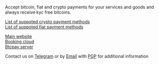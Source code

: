 Accept bitcoin, fiat and crypto payments for your services and goods and always receive kyc free bitcoins.

[List of suppoted crypto payment methods](https://www.anybtcpay.com/api/shapeshift)  
[List of suppoted fiat payment methods](https://www.anybtcpay.com/api/peach)  

[Main website](https://anybtcpay.com)  
[Booking cloud](https://booking.anybtcpay.com)  
[Btcpay server](https://btcpay.anybtcpay.com)

Contact us on [Telegram](https://t.me/anybtcpay) or by [Email](mailto:anybtcpay@protonmail.com) with [PGP](https://raw.githubusercontent.com/anybtcpay/.github/main/public_pgp_email.txt) for additional information

